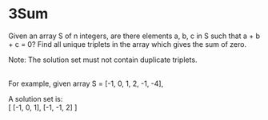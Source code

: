 # 3Sum
Given an array S of n integers, are there elements a, b, c in S such that a + b + c = 0? Find all unique triplets in the array which gives the sum of zero.

Note: The solution set must not contain duplicate triplets.

\
For example, given array S = [-1, 0, 1, 2, -1, -4],

A solution set is:
\
[ [-1, 0, 1], [-1, -1, 2] ]
